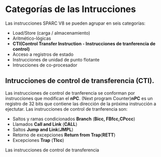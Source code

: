 # Categorías de las Intrucciones
Las instrucciones SPARC V8 se pueden agrupar en seis categorías:  

+ Load/Store (carga / almacenamiento)
+ Aritmético-lógicas
+ **CTI(Control Transfer Instruction - Instrucciones de tranferencia de control)**
+ Acceso a registros de estado
+ Instrucciones de unidad de punto flotante
+ Intrucciones de co-procesador

## Intrucciones de control de transferencia (CTI).
 Las instrucciones de control de tranferencia se conforman por instrucciones que modifican el **nPC**. (Next program Counter)**nPC** es un registro de 32 bits que contiene las dirección de la próxima instrucción a ejectutar. Las instrucciones de control de tranferencia son: 
 
 - Saltos y ramas condicionados **Branch** (**Bicc, FBfcc,CPccc**)
 - Llamados **Call and Link** (**CALL**)
 - Saltos **Jump and Link**(**JMPL**)
 - Retorno de excepciones **Return from Trap**(**RETT**)
 - Excepciones **Trap** (**TIcc**)
 
 Las instrucciones de control de transferencia 


